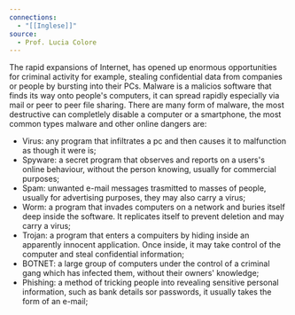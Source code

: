 ```yaml
---
connections:
  - "[[Inglese]]"
source:
  - Prof. Lucia Colore
---
```

The rapid expansions of Internet, has opened up enormous opportunities for criminal activity for example, stealing confidential data from companies or people by bursting into their PCs. 
Malware is a malicios software that finds its way onto people's computers, it can spread rapidly especially via mail or peer to peer file sharing. There are many form of malware, the most destructive can completlely disable a computer or a smartphone, the most common types malware and other online dangers are:

- Virus: any program that infiltrates a pc and then causes it to malfunction as though it were is;
- Spyware: a secret program that observes and reports on a users's online behaviour, without the person knowing, usually for commercial purposes;
- Spam: unwanted e-mail messages trasmitted to masses of people, usually for advertising purposes, they may also carry a virus;
- Worm: a program that invades computers on a network and buries itself deep inside the software. It replicates itself to prevent deletion and may carry a virus;
- Trojan: a program that enters a compuiters by hiding inside an apparently innocent application. Once inside, it may take control of the computer and steal confidential information;
- BOTNET: a large group of computers under the control of a criminal gang which has infected them, without their owners' knowledge;
- Phishing: a method of tricking people into revealing sensitive personal information, such as bank details sor passwords, it usually takes the form of an e-mail;